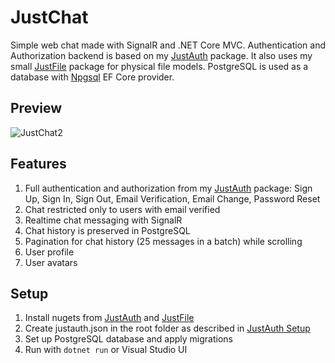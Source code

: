 # JustChat
Simple web chat made with SignalR and .NET Core MVC. Authentication and Authorization backend is based on my [JustAuth](https://github.com/Vansh0t/JustAuth) package. It also uses my small [JustFile](https://github.com/Vansh0t/JustFile) package for physical file models. PostgreSQL is used as a database with [Npgsql](https://www.npgsql.org) EF Core provider.
## Preview
![JustChat2](https://user-images.githubusercontent.com/35566242/170767549-ea2d441e-fc11-4d13-b4b5-5d44117a59cd.gif)
## Features
1. Full authentication and authorization from my [JustAuth](https://github.com/Vansh0t/JustAuth) package: Sign Up, Sign In, Sign Out, Email Verification, Email Change, Password Reset
2. Chat restricted only to users with email verified
3. Realtime chat messaging with SignalR
4. Chat history is preserved in PostgreSQL
5. Pagination for chat history (25 messages in a batch) while scrolling
6. User profile
7. User avatars
## Setup
1. Install nugets from [JustAuth](https://github.com/Vansh0t/JustAuth) and [JustFile](https://github.com/Vansh0t/JustFile)
1. Create justauth.json in the root folder as described in [JustAuth Setup](https://github.com/Vansh0t/JustAuth#setup)
2. Set up PostgreSQL database and apply migrations
3. Run with ``dotnet run`` or Visual Studio UI
